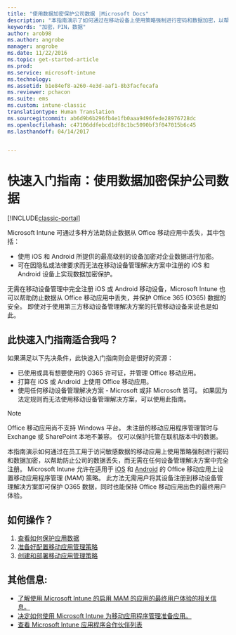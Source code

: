 ```yaml
---
title: "使用数据加密保护公司数据 |Microsoft Docs"
description: "本指南演示了如何通过在移动设备上使用策略强制进行密码和数据加密，以帮助防止公司的数据丢失。"
keywords: "加密，PIN，数据"
author: arob98
ms.author: angrobe
manager: angrobe
ms.date: 11/22/2016
ms.topic: get-started-article
ms.prod: 
ms.service: microsoft-intune
ms.technology: 
ms.assetid: b1e84ef8-a260-4e3d-aaf1-8b3facfecafa
ms.reviewer: pchacon
ms.suite: ems
ms.custom: intune-classic
translationtype: Human Translation
ms.sourcegitcommit: ab6d9b6b296fb4e1fb0aaa9496fede28976728dc
ms.openlocfilehash: c47106ddfebcd1df8c1bc5090bf3f047015b6c45
ms.lasthandoff: 04/14/2017


---
```


# <a name="quick-start-guide-protect-company-data-with-data-encryption"></a>快速入门指南：使用数据加密保护公司数据

[!INCLUDE[classic-portal](../includes/classic-portal.md)]

Microsoft Intune 可通过多种方法助防止数据从 Office 移动应用中丢失，其中包括：
- 使用 iOS 和 Android 所提供的最高级别的设备加密对企业数据进行加密。
- 可在因隐私或法律要求而无法在移动设备管理解决方案中注册的 iOS 和 Android 设备上实现数据加密保护。

无需在移动设备管理中完全注册 iOS 或 Android 移动设备，Microsoft Intune 也可以帮助防止数据从 Office 移动应用中丢失，并保护 Office 365 (O365) 数据的安全。 即使对于使用第三方移动设备管理解决方案的托管移动设备来说也是如此。

## <a name="is-this-quick-start-guide-right-for-me"></a>此快速入门指南适合我吗？
如果满足以下先决条件，此快速入门指南则会是很好的资源：
- 已使用或具有想要使用的 O365 许可证，并管理 Office 移动应用。
- 打算在 iOS 或 Android 上使用 Office 移动应用。
- 使用任何移动设备管理解决方案 - Microsoft 或非 Microsoft 皆可。 如果因为法定规则而无法使用移动设备管理解决方案，可以使用此指南。

> [!NOTE]
> Office 移动应用尚不支持 Windows 平台。 未注册的移动应用程序管理暂时与 Exchange 或 SharePoint 本地不兼容。 仅可以保护托管在联机版本中的数据。

本指南演示如何通过在员工用于访问敏感数据的移动应用上使用策略强制进行密码和数据加密，以帮助防止公司的数据丢失，而无需在任何设备管理解决方案中完全注册。 Microsoft Intune 允许在适用于 [iOS](https://products.office.com/mobile/office-mobile-apps-for-ios) 和 [Android](https://products.office.com/mobile/office-mobile-apps-for-android) 的 Office 移动应用上设置移动应用程序管理 (MAM) 策略。 此方法无需用户将其设备注册到移动设备管理解决方案即可保护 O365 数据，同时也能保持 Office 移动应用出色的最终用户体验。

## <a name="how-do-i-do-it"></a>如何操作？
1.    [查看如何保护应用数据](/intune/deploy-use/protect-app-data-using-mobile-app-management-policies-with-microsoft-intune)
2.    [准备好配置移动应用管理策略](/intune/deploy-use/get-ready-to-configure-mobile-app-management-policies-with-microsoft-intune)
3.    [创建和部署移动应用管理策略](/intune/deploy-use/create-and-deploy-mobile-app-management-policies-with-microsoft-intune)

## <a name="additional-information"></a>其他信息:
- [了解使用 Microsoft Intune 的启用 MAM 的应用的最终用户体验的相关信息。](/intune/deploy-use/end-user-experience-for-mam-enabled-apps-with-microsoft-intune)
- [决定如何使用 Microsoft Intune 为移动应用程序管理准备应用。](/intune/deploy-use/decide-how-to-prepare-apps-for-mobile-application-management-with-microsoft-intune)
- [查看 Microsoft Intune 应用程序合作伙伴列表](https://www.microsoft.com/cloud-platform/microsoft-intune-partners)

